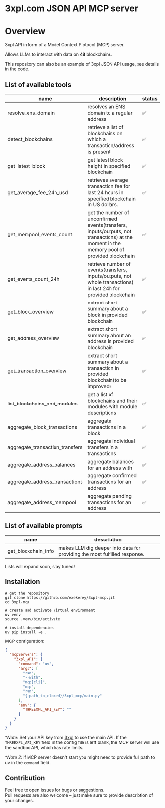 # 3xpl.com JSON API MCP server

# Overview

3xpl API in form of a Model Context Protocol (MCP) server.

Allows LLMs to interact with data on **48** blockchains.

This repository can also be an example of 3xpl JSON API usage, see details in the code.

[//]: # (demo video from Claude)

## List of available tools

| name                            | description                                                                                                                               | status |
|---------------------------------|-------------------------------------------------------------------------------------------------------------------------------------------|--------|
| resolve_ens_domain              | resolves an ENS domain to a regular address                                                                                               | ✅      | 
| detect_blockchains              | retrieve a list of blockchains on which a transaction/address is present                                                                  | ✅      | 
| get_latest_block                | get latest block height in specified blockchain                                                                                           | ✅      |  
| get_average_fee_24h_usd         | retrieves average transaction fee for last 24 hours in specified blockchain in US dollars.                                                | ✅      | 
| get_mempool_events_count        | get the number of unconfirmed events(transfers, inputs/outputs, not transactions) at the moment in the memory pool of provided blockchain | ✅      | 
| get_events_count_24h            | retrieve number of events(transfers, inputs/outputs, not whole transactions) in last 24h for provided blockchain                          | ✅      | 
| get_block_overview              | extract short summary about a block in provided blockchain                                                                                | ✅      | 
| get_address_overview            | extract short summary about an address in provided blockchain                                                                             | ✅      | 
| get_transaction_overview        | extract short summary about a transaction in provided blockchain(to be improved)                                                          | ✅      | 
| list_blockchains_and_modules    | get a list of blockchains and their modules with module descriptions                                                                      | ✅      | 
| aggregate_block_transactions    | aggregate transactions in a block                                                                                                         | ✅      |
| aggregate_transaction_transfers | aggregate individual transfers in a transactions                                                                                          | ✅      |
| aggregate_address_balances      | aggregate balances for an address with                                                                                                    | ✅      |
| aggregate_address_transactions  | aggregate confirmed transactions for an address                                                                                           | ✅      |
| aggregate_address_mempool       | aggregate pending transactions for an address                                                                                             | ✅      |

## List of available prompts

| name                | description                                                               |
|---------------------|---------------------------------------------------------------------------|
| get_blockchain_info | makes LLM dig deeper into data for providing the most fulfilled response. |

Lists will expand soon, stay tuned!


[//]: # (*might be inaccurate, see the API docs and policy for details.)

## Installation

```shell
# get the repository
git clone https://github.com/exekerey/3xpl-mcp.git
cd 3xpl-mcp

# create and activate virtual environment
uv venv 
source .venv/bin/activate

# install dependencies
uv pip install -e .
```

MCP configuration:

```json
{
  "mcpServers": {
    "3xpl_API": {
      "command": "uv",
      "args": [
        "run",
        "--with",
        "mcp[cli]",
        "mcp",
        "run",
        "{:path_to_cloned}/3xpl_mcp/main.py"
      ],
      "env": {
        "THREEXPL_API_KEY": ""
      }
    }
  }
}
```

**Note*: Set your API key from [3xpl](https://3xpl.com/data/json-api) to use the main API.
If the `THREEXPL_API_KEY` field in the config file is left blank,
the MCP server will use the sandbox API, which has rate limits.

**Note 2*: if MCP server doesn't start you might need to provide full path to uv in the `command` field.

## Contribution

Feel free to open issues for bugs or suggestions.  
Pull requests are also welcome – just make sure to provide description of your changes.
